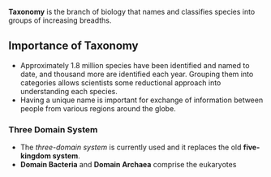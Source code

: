 **Taxonomy** is the branch of biology that names and classifies species into groups of increasing breadths.

## Importance of Taxonomy

- Approximately 1.8 million species have been identified and named to date, and thousand more are identified each year. Grouping them into categories allows scientists some reductional approach into understanding each species.
- Having a unique name is important for exchange of information between people from various regions around the globe.

### Three Domain System

- The *three-domain system* is currently used and it replaces the old **five-kingdom system**.
- **Domain Bacteria** and **Domain Archaea** comprise the eukaryotes 
